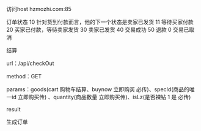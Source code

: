 访问host hzmozhi.com:85

订单状态
10  针对货到付款而言，他的下一个状态是卖家已发货
11  等待买家付款
20  买家已付款，等待卖家发货
30  卖家已发货
40  交易成功
50  退款
0   交易已取消

结算

url：/api/checkOut

method：GET

params：goods(cart 购物车结算、buynow 立即购买  必传)、specId(商品的唯一id  立即购买传) 、quantity(商品数量  立即购买传)、isLz(是否裸钻 1 是  必传)

result



生成订单